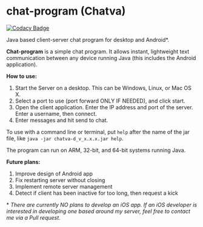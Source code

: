 # chat-program (Chatva)

[![Codacy Badge](https://api.codacy.com/project/badge/Grade/9cfa02d88a3d40f2969fe0d1b009a853)](https://www.codacy.com/app/joshuamoore235/chat-program?utm_source=github.com&utm_medium=referral&utm_content=supamonkey2000/chat-program&utm_campaign=badger)

Java based client-server chat program for desktop and Android\*.

**Chat-program** is a simple chat program. It allows instant, lightweight text
communication between any device running Java (this includes the Android application).

**How to use:**
1. Start the Server on a desktop. This can be Windows, Linux, or Mac OS X.
2. Select a port to use (port forward ONLY IF NEEDED), and click start.
3. Open the client application. Enter the IP address and port of the server. Enter a username, then connect.
4. Enter messages and hit send to chat.

To use with a command line or terminal, put `help` after the name of the jar 
file, like `java -jar chatva-d_v_x.x.x.jar help`.

The program can run on ARM, 32-bit, and 64-bit systems running Java.

**Future plans:**
1. Improve design of Android app
2. Fix restarting server without closing
3. Implement remote server management
4. Detect if client has been inactive for too long, then request a kick

\* *There are currently NO plans to develop an iOS app. If an iOS developer is interested in developing one based around my server, feel free to contact me via a Pull request.*

